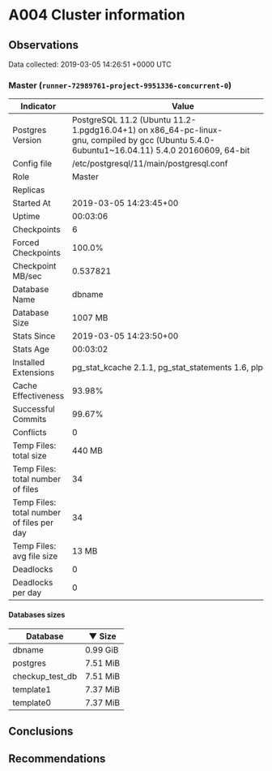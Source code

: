 # A004 Cluster information #

## Observations ##
Data collected: 2019-03-05 14:26:51 +0000 UTC  


### Master (`runner-72989761-project-9951336-concurrent-0`) ###

 Indicator | Value
-----------|-------
Postgres Version | PostgreSQL&nbsp;11.2&nbsp;(Ubuntu&nbsp;11.2-1.pgdg16.04+1)&nbsp;on&nbsp;x86_64-pc-linux-gnu,&nbsp;compiled&nbsp;by&nbsp;gcc&nbsp;(Ubuntu&nbsp;5.4.0-6ubuntu1~16.04.11)&nbsp;5.4.0&nbsp;20160609,&nbsp;64-bit
Config file | /etc/postgresql/11/main/postgresql.conf
Role | Master
Replicas | 
Started At | 2019-03-05&nbsp;14:23:45+00
Uptime | 00:03:06
Checkpoints | 6
Forced Checkpoints | 100.0%
Checkpoint MB/sec | 0.537821
Database Name | dbname
Database Size | 1007&nbsp;MB
Stats Since | 2019-03-05&nbsp;14:23:50+00
Stats Age | 00:03:02
Installed Extensions | pg_stat_kcache&nbsp;2.1.1,&nbsp;pg_stat_statements&nbsp;1.6,&nbsp;plpgsql&nbsp;1.0
Cache Effectiveness | 93.98%
Successful Commits | 99.67%
Conflicts | 0
Temp Files: total size | 440&nbsp;MB
Temp Files: total number of files | 34
Temp Files: total number of files per day | 34
Temp Files: avg file size | 13&nbsp;MB
Deadlocks | 0
Deadlocks per day | 0

#### Databases sizes ####
Database | &#9660;&nbsp;Size
---------|------
dbname | 0.99&nbsp;GiB
postgres | 7.51&nbsp;MiB
checkup_test_db | 7.51&nbsp;MiB
template1 | 7.37&nbsp;MiB
template0 | 7.37&nbsp;MiB


## Conclusions ##


## Recommendations ##

